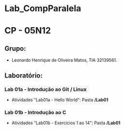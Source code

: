 # Lab_CompParalela

# CP - 05N12

## Grupo:

* Leonardo Henrique de Oliveira Matos, TIA 32139561.

## Laboratório:

### Lab 01a - Introdução ao Git / Linux
* Atividades "Lab01a - Hello World": Pasta **/Lab01**

### Lab 01b - Introdução ao C
* Atividades "Lab01b - Exercícios 1 ao 14": Pasta **/Lab01**
